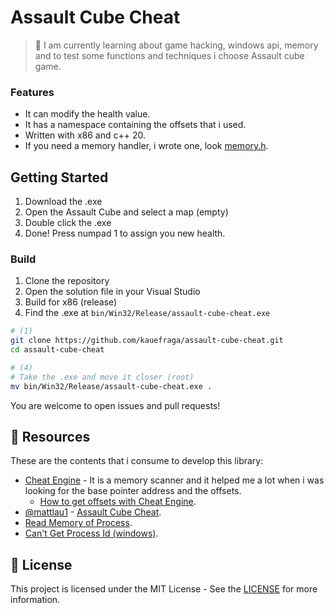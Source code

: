 # Assault Cube Cheat

> 🥽 I am currently learning about game hacking, windows api, memory and to test some functions and techniques i choose Assault cube game.

### Features

- It can modify the health value.
- It has a namespace containing the offsets that i used.
- Written with x86 and c++ 20.
- If you need a memory handler, i wrote one, look [memory.h](src/memory.h).

## Getting Started

1. Download the .exe
2. Open the Assault Cube and select a map (empty)
3. Double click the .exe
4. Done! Press numpad 1 to assign you new health.

### Build

1. Clone the repository
2. Open the solution file in your Visual Studio
3. Build for x86 (release)
4. Find the .exe at `bin/Win32/Release/assault-cube-cheat.exe`

```bash
# (1)
git clone https://github.com/kauefraga/assault-cube-cheat.git
cd assault-cube-cheat

# (4)
# Take the .exe and move it closer (root)
mv bin/Win32/Release/assault-cube-cheat.exe .
```

You are welcome to open issues and pull requests!

## 🧻 Resources

These are the contents that i consume to develop this library:

- [Cheat Engine](https://cheatengine.org) - It is a memory scanner and it helped me a lot when i was looking for the base pointer address and the offsets.
    - [How to get offsets with Cheat Engine](https://www.youtube.com/watch?v=8oC0w6WhZ1E).
- [@mattlau1](https://github.com/mattlau1) - [Assault Cube Cheat](https://github.com/mattlau1/assault-cube-cheats/blob/main/external_cheat/main.cpp).
- [Read Memory of Process](https://stackoverflow.com/questions/48208782/read-memory-of-process-c).
- [Can't Get Process Id (windows)](https://stackoverflow.com/questions/31147690/c-cant-get-process-id-windows).

## 📝 License

This project is licensed under the MIT License - See the [LICENSE](https://github.com/kauefraga/assault-cube-cheat/blob/main/LICENSE) for more information.
